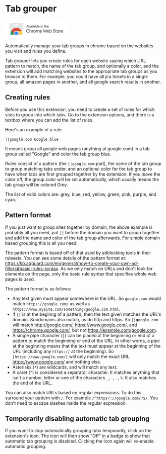 # Tab grouper

[![Available in the Chrome Web Store](images/webstore_badge.png)](https://chrome.google.com/webstore/detail/tab-grouper/cejjplkmdfnnlmphbhpbnfmkhkknnokg)

Automatically manage your tab groups in chrome based on the websites you visit and rules you define.

Tab grouper lets you create rules for each website saying which URL pattern to
match, the name of the tab group, and optionally a color, and the extension
will add matching websites to the appropriate tab groups as you browse to
them. For example, you could have all jira tickets in a single group, all
amazon pages in another, and all google search results in another.

## Creating rules

Before you use this extension, you need to create a set of rules for which
sites to group into which tabs. Go to the extension options, and there is a
textbox where you can add the list of rules.

Here's an example of a rule:

```
||google.com Google blue
```

It means group all google web pages (anything at google.com) in a tab group
called "Google" and color the tab group blue.

Rules consist of a pattern (the `||google.com` part), the name of the tab
group to group matching tabs under, and an optional color for the tab group to
have when tabs are first grouped together by the extension. If you leave the
color off, the group color will be set automatically, which usually means the
tab group will be colored Grey.

The list of valid colors are: grey, blue, red, yellow, green, pink, purple,
and cyan.

## Pattern format

If you just want to group sites together by domain, the above example is
probably all you need, put `||` before the domain you want to group together
and add the name and color of the tab group afterwards. For simple domain
based grouping this is all you need.

The pattern format is based off of that used by adblocking tools in their
rulesets. You can see some details of the pattern format at: <https://kb.adguard.com/en/general/how-to-create-your-own-ad-filters#basic-rules-syntax>. As we only match on URLs and don't look for elements on the page, only the basic rule syntax that specifies whole web pages is used.

The pattern format is as follows:

* Any text given must appear somewhere in the URL. So `google.com` would match
  `https://google.com/` as well as
  `https://www.mysite.com/something/google.com.html`.
* If `||` is at the beginng of a pattern, then the text given matches the
  URL's domain. Subdomains also match, as do http and https. So `||google.com`
  will match http://google.com/, https://www.google.com/, and
  https://chrome.google.com/, but not https://example.com/google.com.
* A single pipe character (`|`) can be placed at the beginning or end of a
  pattern to match the beginning or end of the URL. In other words, a pipe at
  the beginning means that the text must appear at the beginning of the URL
  (including any `https://` at the beginning). So `|https://www.google.com/|`
  will only match the exact URL https://www.google.com/ and nothing else.
* Asterisks (`*`) are wildcards, and will match any text.
* A caret (`^`) is considered a separator character. It matches anything that
  isn't a number, letter or one of the characters `_`, `-`, `.`, `%`. It also
  matches the end of the URL.

You can also match URLs based on regular expressions. To do this, surround your
pattern with `/`. For example `/^https?://google.com/?$/`. You don't need to
escape slashes inside the regular expression.

## Temporarily disabling automatic tab grouping

If you want to stop automatically grouping tabs temporarily, click on the
extension's icon. The icon will then show "Off" in a badge to show that
automatic tab grouping is disabled. Clicking the icon again will re-enable
automatic grouping.
